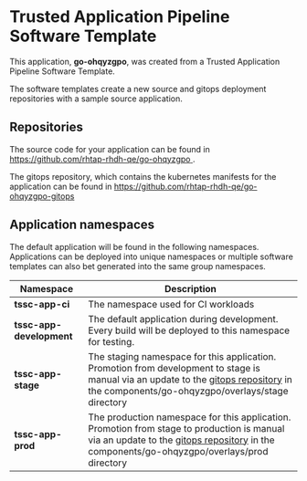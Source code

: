 # Trusted Application Pipeline Software Template

This application, **go-ohqyzgpo**, was created from a Trusted Application Pipeline Software Template.

The software templates create a new source and gitops deployment repositories with a sample source application. 

## Repositories

The source code for your application can be found in [https://github.com/rhtap-rhdh-qe/go-ohqyzgpo ](https://github.com/rhtap-rhdh-qe/go-ohqyzgpo ).
 
The gitops repository, which contains the kubernetes manifests for the application can be found in 
[https://github.com/rhtap-rhdh-qe/go-ohqyzgpo-gitops ](https://github.com/rhtap-rhdh-qe/go-ohqyzgpo-gitops ) 

## Application namespaces 

The default application will be found in the following namespaces. Applications can be deployed into unique namespaces or multiple software templates can also bet generated into the same group namespaces.  

|  Namespace   |  Description   |  
| -------- | -------- |
| **tssc-app-ci** | The namespace used for CI workloads |
| **tssc-app-development** | The default application during development. Every build will be deployed to this namespace for testing. |
| **tssc-app-stage** | The staging namespace for this application. Promotion from development to stage is manual via an update to the [gitops repository](https://github.com/rhtap-rhdh-qe/go-ohqyzgpo-gitops ) in the components/go-ohqyzgpo/overlays/stage directory |
| **tssc-app-prod** | The production namespace for this application. Promotion from stage to production is manual via an update to the [gitops repository](https://github.com/rhtap-rhdh-qe/go-ohqyzgpo-gitops ) in the components/go-ohqyzgpo/overlays/prod directory |